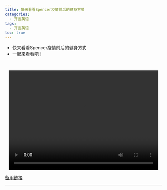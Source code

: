 ```yaml
---
title: 快来看看Spencer疫情前后的健身方式
categories:
  - 开言英语
tags:
  - 开言英语
toc: true 
---
```



- 快来看看Spencer疫情前后的健身方式
- 一起来看看吧！

 

<p style="text-align:center">
   <video width="480" height="320" controls>
       <source src="/video/ol/11.mp4">
   </video>
</p>
 <p><a href="/video/ol/11.mp4">备用链接</a></p>
 
---





